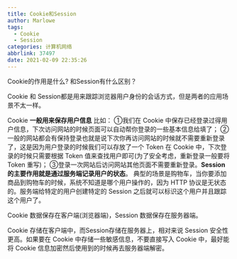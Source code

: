 ```yaml
---
title: Cookie和Session
author: Marlowe
tags:
  - Cookie
  - Session
categories: 计算机网络
abbrlink: 37497
date: 2021-02-09 22:35:26
---
```

Cookie的作用是什么? 和Session有什么区别？
<!--more-->

Cookie 和 Session都是用来跟踪浏览器用户身份的会话方式，但是两者的应用场景不太一样。

Cookie **一般用来保存用户信息** 比如：
①我们在 Cookie 中保存已经登录过得用户信息，下次访问网站的时候页面可以自动帮你登录的一些基本信息给填了；
②一般的网站都会有保持登录也就是说下次你再访问网站的时候就不需要重新登录了，这是因为用户登录的时候我们可以存放了一个 Token 在 Cookie 中，下次登录的时候只需要根据 Token 值来查找用户即可(为了安全考虑，重新登录一般要将 Token 重写)；
③登录一次网站后访问网站其他页面不需要重新登录。**Session 的主要作用就是通过服务端记录用户的状态**。 典型的场景是购物车，当你要添加商品到购物车的时候，系统不知道是哪个用户操作的，因为 HTTP 协议是无状态的。服务端给特定的用户创建特定的 Session 之后就可以标识这个用户并且跟踪这个用户了。

Cookie 数据保存在客户端(浏览器端)，Session 数据保存在服务器端。

Cookie 存储在客户端中，而Session存储在服务器上，相对来说 Session 安全性更高。如果要在 Cookie 中存储一些敏感信息，不要直接写入 Cookie 中，最好能将 Cookie 信息加密然后使用到的时候再去服务器端解密。
